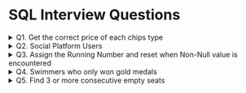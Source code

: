 # SQL Interview Questions
<details>
  <summary>Q1. Get the correct price of each chips type</summary>
  
  #### Problem Statement:
  Write a query to get the listed chips in order of their amounts respectively, if there is no chips mentioned then the amount should be skipped.<br />
    
  #### Table Schema, Sample Input, and output
  
  `Chips` **Table**
  
  | Column Name   | Type     |
  | :------------ |:---------|
  | Chips         | VARCHAR  |
  | Amt           | VARCHAR  |

  **Table Creation:**
  ```sql
  CREATE TABLE Chips_tbl (
    Chips VARCHAR(500),
    Amount VARCHAR(500)
  );
  
  INSERT INTO Chips_tbl(Chips, Amount) VALUES
  ('lays1, uncle_chips1, kurkure1', '10,20,30'),
  ('wafferrs2', '40,50'),
  ('potatochips3, hotchips3, balaji3', '60,70,80');
  ```
  
  `Chips` **Example Input:**
  
  | Chips    | Amt      |
  | :--- | :--- |
  | lays1, uncle_chips1, kurkure1 | 10,20,30 |
  | wafferrs2 | 40,50 |
  | potatochips3, hotchips3, balaji3 | 60,70,80 |

  `Example` **Output:**
  | Chips_List | Amt |
  | :--- | :--- |
  | lays1 | 10  |
  | uncle_chips1 | 20  |
  | kurkure1 |  30 |
  | wafferrs2 | 40  |
  | potatochips3 | 60  |
  | hotchips3 |  70 |
  | balaji3   |  80 |

  ```sql
  -- Split the Chips column into multiple rows by delimiter & CROSS APPLY with Main Table
  WITH CTE_Chips AS (
    SELECT T.Chips, C.Ordinal, TRIM(C.Value) AS Chips_List
    FROM Chips_tbl T
    CROSS APPLY STRING_SPLIT(Chips,',',1) C
  ),
  -- Split the Amount column into multiple rows by delimiter & CROSS APPLY with Main Table
  CTE_Amt AS (
    SELECT T.Chips, A.Ordinal, A.Value AS Amt
    FROM Chips_tbl T
    CROSS APPLY STRING_SPLIT(Amount,',',1) A
  )
  -- JOIN both the CTEs on Main Table Chips Column & Ordinal/Index of each chips to identify the price
  SELECT Chips.Chips_List, Amt.Amt 
  FROM CTE_Chips Chips 
  INNER JOIN CTE_Amt Amt
  	ON Chips.Chips = Amt.Chips 
  	AND Chips.Ordinal = Amt.Ordinal;
  ```
</details>
<details>
  <summary>Q2. Social Platform Users</summary>
  
#### Problem Statement:
  Write a query to get the users who are viewers of both platforms, "*Twitch*" & "*Youtube*", and have *atleast once a minimum of 10mins watch time*.<br />
  
#### Table Schema, Sample Input, and output

  `Platforms` **Table**
  
  | Column Name   | Type     |
  | :------------ |:---------|
  | user_id       | INT      |
  | session_start | DATETIME |
  | session_end   | DATETIME |
  | platforms     | VARCHAR  |

  **Table Creation:**

  ```sql
  -- DDL Script for Table creation & loading the data
  CREATE TABLE NamasteSQL.tbl_Platform (
  	user_id INT NOT NULL,
  	session_start DATETIME,
  	session_end DATETIME,
  	platforms VARCHAR(20)
  );
  
  INSERT INTO NamasteSQL.tbl_Platform (user_id, session_start, session_end, platforms) VALUES
  (0, '2020-08-11 05:51:31.000', '2020-08-11 05:54:45.000', 'Twitch'),
  (0, '2020-03-11 03:01:40.000', '2020-03-11 03:01:59.000', 'Twitch'),
  (0, '2020-08-11 03:50:45.000', '2020-08-11 03:55:59.000', 'Youtube'),
  (1, '2020-11-19 06:24:24.000', '2020-11-19 07:24:38.000', 'Youtube'),
  (1, '2020-11-20 06:59:57.000', '2020-11-20 07:20:11.000', 'Twitch'),
  (2, '2020-07-11 03:36:54.000', '2020-07-11 03:37:08.000', 'OTT'),
  (2, '2020-11-14 03:36:05.000', '2020-11-14 03:39:19.000', 'Youtube'),
  (2, '2020-07-11 14:32:19.000', '2020-07-11 14:42:33.000', 'Youtube'),
  (3, '2020-11-26 11:41:47.000', '2020-11-26 11:52:01.000', 'Twitch'),
  (3, '2020-10-11 22:15:14.000', '2020-10-11 22:18:28.000', 'Youtube');
  ```

  `Platforms` **Example Input:**
  
  | user_id    | session_start      | session_end   | platforms        |
  | :--- | :--- | :---| :--- |
  | 0 | 2020-08-11 05:51:31.000 | 2020-08-11 05:54:45.000 | Twitch |
  | 0 | 2020-03-11 03:01:40.000 | 2020-03-11 03:01:59.000 | Twitch |
  | 0 | 2020-08-11 03:50:45.000 | 2020-08-11 03:55:59.000 | Youtube |
  | 1 | 2020-11-19 06:24:24.000 | 2020-11-19 07:24:38.000 | Youtube |
  | 1 | 2020-11-20 06:59:57.000 | 2020-11-20 07:20:11.000 | Twitch |
  | 2 | 2020-07-11 03:36:54.000 | 2020-07-11 03:37:08.000 | OTT |
  | 2 | 2020-11-14 03:36:05.000 | 2020-11-14 03:39:19.000 | Youtube |
  | 2 | 2020-07-11 14:32:19.000 | 2020-07-11 14:42:33.000 | Youtube |
  | 3 | 2020-11-26 11:41:47.000 | 2020-11-26 11:52:01.000 | Twitch |
  | 3 | 2020-10-11 22:15:14.000 | 2020-10-11 22:18:28.000 | Youtube |

  `Example` **Output:**
  | user_id |
  | :--- |
  | 1 |
  | 3 |

  **Approach 1**
  ```sql
  -- Approach 1 - Using GROUP BY, CTE & INNER JOIN
  WITH cte_users AS (
  	-- Get the users of two platforms (Twitch & Youtube)
  	SELECT user_id
  	FROM NamasteSQL.tbl_Platform
  	WHERE platforms IN ('Twitch', 'Youtube')
  	GROUP BY user_id
  	HAVING COUNT(DISTINCT platforms) = 2
  ),
  cte_duration AS (
  	-- Get the users who have at least 10mins of watch time on either Twitch or Youtube
  	SELECT user_id
  	FROM NamasteSQL.tbl_Platform
  	WHERE platforms IN ('Twitch', 'Youtube')
  	AND DATEDIFF(MINUTE, session_start, session_end) >= 10
  )
  -- Final query to find the users of both platforms who have at least 10mins of watch time once
  SELECT DISTINCT u.user_id
  FROM cte_users u INNER JOIN cte_duration d
  ON u.user_id = d.user_id;
  ```

  **Approach 2**
  ```sql
  -- Approach 2 - Using DENSE_RANK() & INNER JOIN
  SELECT DISTINCT D.user_id
  FROM NamasteSQL.tbl_Platform D
  INNER JOIN (
  	SELECT user_id, DENSE_RANK() OVER(PARTITION BY user_id ORDER BY platforms) AS drank
  	FROM NamasteSQL.tbl_Platform
  	WHERE platforms IN ('Twitch', 'Youtube')
  ) U ON D.user_id = U.user_id
  WHERE DATEDIFF(MINUTE, D.session_start, D.session_end) >= 10
  AND u.drank = 2;
  ``` 
</details>
<details>
  <summary>Q3. Assign the Running Number and reset when Non-Null value is encountered</summary>
  
#### Problem Statement:
  Write a query to get the Running number when the flag encounters a NULL & again reset it for the next subsequent follow-up when it encounters a Non-NULL value.<br />
  
#### Table Schema, Sample Input, and output

  `Log_tbl` **Table**
  
  | Column Name   | Type     |
  | :------------ |:---------|
  | id            | INT      |
  | date          | DATE     |
  | flag          | INT      |

  **Table Creation:**

  ```sql
  -- DDL Script for Table creation & loading the data
  CREATE TABLE NamasteSQL.Log_tbl (
  	id INT,
  	date DATE,
  	flag INT
  );
  
  INSERT INTO NamasteSQL.Log_tbl (id, date, flag) VALUES
  (1, '2019-01-01', null),
  (1, '2019-01-02', null),
  (1, '2019-01-03', null),
  (1, '2019-01-04', 1),
  (1, '2019-01-05', null),
  (1, '2019-01-06', null),
  (1, '2019-01-07', 1),
  (2, '2019-01-02', 1),
  (2, '2019-01-03', null),
  (2, '2019-01-04', 1),
  (2, '2019-01-05', null),
  (2, '2019-01-06', null);
  ```

  `Log_tbl` **Example Input:**
  | id    | date      | flag   |
  | :--- | :--- | :--- |
  |1 | 2019-01-01 | null |
  |1 | 2019-01-02 | null |
  |1 | 2019-01-03 | null |
  |1 | 2019-01-04 | 1 |
  |1 | 2019-01-05 | null |
  |1 | 2019-01-06 | null |
  |1 | 2019-01-07 | 1 |
  |2 | 2019-01-02 | 1 |
  |2 | 2019-01-03 | null |
  |2 | 2019-01-04 | 1 |
  |2 | 2019-01-05 | null |
  |2 | 2019-01-06 | null |

  `Log_tbl` **Output:**
  | id   | date | flag | running_num |
  | :--- | :--- | :--- | :--- |
  |1 | 2019-01-01 | null | 1 |
  |1 | 2019-01-02 | null | 2 |
  |1 | 2019-01-03 | null | 3 |
  |1 | 2019-01-04 | 1 | null |
  |1 | 2019-01-05 | null | 1 |
  |1 | 2019-01-06 | null | 2 |
  |1 | 2019-01-07 | 1 | null |
  |2 | 2019-01-02 | 1 | null |
  |2 | 2019-01-03 | null | 1 |
  |2 | 2019-01-04 | 1 | null |
  |2 | 2019-01-05 | null | 1 |
  |2 | 2019-01-06 | null | 2 |

  **Solution**
  ```sql
	-- Assigning the row number for each record, and row number order by date for partitions (with & without flag value NULL)
	-- Perform rnum1 - rnum2 to get the different value assigned to each group of NULL records and add new row number to get running number
	WITH cte_data AS (
		SELECT 
			 id
			,date
			,flag
			,ROW_NUMBER() OVER(ORDER BY date, id) AS rnum1
			,ROW_NUMBER() OVER(PARTITION BY id, (CASE WHEN flag IS NULL THEN 1 ELSE 0 END) ORDER BY date) AS rnum2
		FROM NamasteSQL.Log_tbl
	)

	SELECT 
		 id
		,date
		,flag
		,CASE
			WHEN flag IS NULL THEN
	  			ROW_NUMBER() OVER(PARTITION BY id, rnum1-rnum2 ORDER BY id, date)
			ELSE NULL
		 END AS running_num
	FROM cte_data
	ORDER BY id, date;
  ```
</details>
<details>
  <summary>Q4. Swimmers who only won gold medals</summary>
  
#### Problem Statement:
  Write a query to find the *no of gold medals per swimmer for swimmer who ONLY won gold medals*.<br />
  
#### Table Schema, Sample Input, and output

  `Players` **Table**
  
  | Column Name   | Type     |
  | :------------ |:---------|
  | id     | INT      |
  | event  | VARCHAR  |
  | year   | SMALLINT |
  | gold   | VARCHAR  |
  | silver | VARCHAR  |
  | bronze | VARCHAR  |

  **Table Creation:**

  ```sql
  -- DDL Script for Table creation & loading the data
  CREATE TABLE NamasteSQL.Players(
	id INT,
	event VARCHAR(200),
	year SMALLINT,
	gold VARCHAR(25),
	silver VARCHAR(25),
	bronze VARCHAR(25)
  );
  
  INSERT INTO NamasteSQL.Players(id, event, year, gold, silver, bronze) VALUES
  (1, '100m', '2016', 'Amthhew', 'Donald', 'Barbara'),
  (2, '200m', '2016', 'Nichole', 'Alvaro', 'janet'),
  (3, '500m', '2016', 'Charles', 'Nichole', 'Susana'),
  (4, '100m', '2016', 'Ronald', 'maria', 'paula'),
  (5, '200m', '2016', 'Alfred', 'carol', 'Steven'),
  (6, '500m', '2016', 'Nichole', 'Alfred', 'Brandon'),
  (7, '100m', '2016', 'Charles', 'Dennis', 'Susana'),
  (8, '200m', '2016', 'Thomas', 'Dawn', 'catherine'),
  (9, '500m', '2016', 'Thomas', 'Dennins', 'paula'),
  (10, '100m', '2016', 'Charles', 'Dennis', 'Susana'),
  (11, '200m', '2016', 'jessica', 'Donald', 'Stefeney'),
  (12, '500m', '2016', 'Thomas', 'Steven', 'Catherine');
  ```

  `Players` **Example Input:**
  
  | id    | event  | year  | gold  |  silver  |  bronze |
  | :---  | :---   | :---  | :---  | :---     | :---    |
  |1 | 100m | 2016 | Amthhew | Donald | Barbara |
  |2 | 200m | 2016 | Nichole | Alvaro | janet |
  |3 | 500m | 2016 | Charles | Nichole | Susana |
  |4 | 100m | 2016 | Ronald | maria | paula |
  |5 | 200m | 2016 | Alfred | carol | Steven |
  |6 | 500m | 2016 | Nichole | Alfred | Brandon |
  |7 | 100m | 2016 | Charles | Dennis | Susana |
  |8 | 200m | 2016 | Thomas | Dawn | catherine |
  |9 | 500m | 2016 | Thomas | Dennins | paula |
  |10 | 100m | 2016 | Charles | Dennis | Susana |
  |11 | 200m | 2016 | jessica | Donald | Stefeney |
  |12 | 500m | 2016 | Thomas | Steven | Catherine |

  `Example` **Output:**
  | player | no_of_gold |
  | :---   | :---       |
  | Amthhew | 1 |
  | Charles | 3 |
  | jessica | 1 |
  | Ronald  | 1 |
  | Thomas  | 3 |

  **Approach 1**
  ```sql
  -- Using LEFT JOIN & GROUP BY
  SELECT g.gold AS name, COUNT(*) AS no_of_gold
  FROM NamasteSQL.Players g
  LEFT JOIN NamasteSQL.Players s
    ON LOWER(g.gold) = LOWER(s.silver)
  LEFT JOIN NamasteSQL.Players b
    ON LOWER(g.gold) = LOWER(b.bronze)
  WHERE s.silver IS NULL AND b.bronze IS NULL
  GROUP BY g.gold;
  ```

  **Approach 2**
  ```sql
  -- Using UNION ALL & CTE
  WITH silver_bronze_players AS (
	SELECT DISTINCT silver AS name
	FROM NamasteSQL.Players
	UNION ALL
	SELECT DISTINCT bronze AS name
	FROM NamasteSQL.Players
  )
  SELECT gold AS player, COUNT(*) AS no_of_gold
  FROM NamasteSQL.Players
  WHERE LOWER(gold) NOT IN (
	SELECT LOWER(name)
	FROM silver_bronze_players
  )
  GROUP BY gold;
  ``` 
</details>
<details>
  <summary>Q5. Find 3 or more consecutive empty seats</summary>
  
#### Problem Statement:
  Write a query to get the *list of 3 or more Consecutive empty seats*.<br />
  
#### Table Schema, Sample Input, and output

  `Seats` **Table**
  
  | Column Name | Type   |
  | :-------- |:-------  |
  | seat_no   | SMALLINT |
  | is_empty  | CHAR     |

  **Table Creation:**

  ```sql
  -- DDL Script for Table creation & loading the data
  CREATE TABLE NamasteSQL.Seats
	seat_no SMALLINT,
	is_empty CHAR(1)
  );
  
  INSERT INTO NamasteSQL.Seats(seat_no, is_empty) VALUES
  (1, 'N'),
  (2, 'Y'),
  (3, 'N'),
  (4, 'Y'),
  (5, 'Y'),
  (6, 'Y'),
  (7, 'N'),
  (8, 'Y'),
  (9, 'Y'),
  (10, 'Y'),
  (11, 'Y'),
  (12, 'N')
  (13, 'Y')
  (14, 'Y');
  ```

  `Players` **Sample Input:**  
  | seat_no | is_empty |
  | :---    | :---     |
  |1 | N |
  |2 | Y |
  |3 | N |
  |4 | Y |
  |5 | Y |
  |6 | Y |
  |7 | N |
  |8 | Y |
  |9 | Y |
  |10 | Y |
  |11 | Y |
  |12 | N |
  |13 | Y |
  |14 | Y |

  **Sample Output:**
  | seat_no | is_empty |
  | :---    | :---     |
  |4 | Y |
  |5 | Y |
  |6 | Y |
  |8 | Y |
  |9 | Y |
  |10 | Y |
  |11 | Y |

  **Solution**
  ```sql
  WITH empty_seats AS (
	SELECT seat_no, is_empty,
	seat_no - ROW_NUMBER() 
	OVER(ORDER BY seat_no) AS diff
	FROM seats
	WHERE is_empty='Y'
  )

  SELECT seat_no, is_empty
  FROM empty_seats empty
  INNER JOIN (
	SELECT diff
	FROM empty_seats
	GROUP BY diff
	HAVING COUNT(*) >= 3 ) empty3
  ON empty.diff = empty3.diff;
  ```
</details>